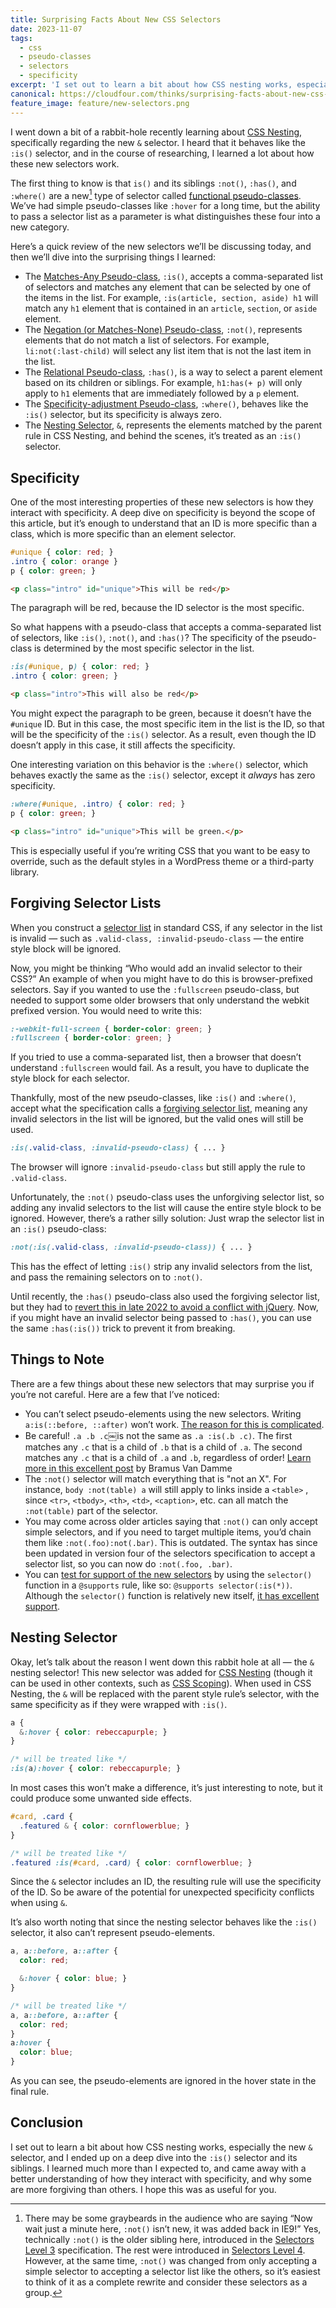 ```yaml
---
title: Surprising Facts About New CSS Selectors
date: 2023-11-07
tags:
  - css
  - pseudo-classes
  - selectors
  - specificity
excerpt: 'I set out to learn a bit about how CSS nesting works, especially the new & selector, and I ended up on a deep dive into the :is() selector and its siblings.'
canonical: https://cloudfour.com/thinks/surprising-facts-about-new-css-selectors/
feature_image: feature/new-selectors.png
---
```


I went down a bit of a rabbit-hole recently learning about [CSS Nesting](https://developer.mozilla.org/en-US/docs/Web/CSS/CSS_nesting), specifically regarding the new `&` selector. I heard that it behaves like the `:is()` selector, and in the course of researching, I learned a lot about how these new selectors work.

The first thing to know is that `is()` and its siblings `:not()`, `:has()`, and `:where()` are a new[^1] type of selector called [functional pseudo-classes](https://developer.mozilla.org/en-US/docs/Web/CSS/Pseudo-classes%23functional_pseudo-classes). We’ve had simple pseudo-classes like `:hover` for a long time, but the ability to pass a selector list as a parameter is what distinguishes these four into a new category.

[^1]: There may be some graybeards in the audience who are saying “Now wait just a minute here, `:not()` isn’t new, it was added back in IE9!” Yes, technically `:not()` is the older sibling here, introduced in the [Selectors Level 3](https://www.w3.org/TR/2018/REC-selectors-3-20181106/) specification. The rest were introduced in [Selectors Level 4](https://w3c.github.io/csswg-drafts/selectors/%23negation). However, at the same time, `:not()` was changed from only accepting a simple selector to accepting a selector list like the others, so it’s easiest to think of it as a complete rewrite and consider these selectors as a group.

Here’s a quick review of the new selectors we’ll be discussing today, and then we’ll dive into the surprising things I learned:

- The [Matches-Any Pseudo-class](https://developer.mozilla.org/en-US/docs/Web/CSS/:is), `:is()`, accepts a comma-separated list of selectors and matches any element that can be selected by one of the items in the list. For example, `:is(article, section, aside) h1` will match any `h1` element that is contained in an `article`, `section`, or `aside` element.
- The [Negation \(or Matches-None\) Pseudo-class](https://developer.mozilla.org/en-US/docs/Web/CSS/:not), `:not()`, represents elements that do not match a list of selectors. For example, `li:not(:last-child)` will select any list item that is not the last item in the list.
- The [Relational Pseudo-class](https://developer.mozilla.org/en-US/docs/Web/CSS/:has), `:has()`, is a way to select a parent element based on its children or siblings. For example, `h1:has(+ p)` will only apply to `h1` elements that are immediately followed by a `p` element.
- The [Specificity-adjustment Pseudo-class](https://developer.mozilla.org/en-US/docs/Web/CSS/:where), `:where()`, behaves like the `:is()` selector, but its specificity is always zero.
- The [Nesting Selector](https://developer.mozilla.org/en-US/docs/Web/CSS/Nesting_selector), `&`, represents the elements matched by the parent rule in CSS Nesting, and behind the scenes, it’s treated as an `:is()` selector.

## Specificity

One of the most interesting properties of these new selectors is how they interact with specificity. A deep dive on specificity is beyond the scope of this article, but it’s enough to understand that an ID is more specific than a class, which is more specific than an element selector.

<!-- prettier-ignore -->
```css
#unique { color: red; }
.intro { color: orange }
p { color: green; }
```

<!-- prettier-ignore -->
```html
<p class="intro" id="unique">This will be red</p>
```

The paragraph will be red, because the ID selector is the most specific.

So what happens with a pseudo-class that accepts a comma-separated list of selectors, like `:is()`, `:not()`, and `:has()`? The specificity of the pseudo-class is determined by the most specific selector in the list.

<!-- prettier-ignore -->
```css
:is(#unique, p) { color: red; }
.intro { color: green; }
```

<!-- prettier-ignore -->
```html
<p class="intro">This will also be red</p>
```

You might expect the paragraph to be green, because it doesn’t have the `#unique` ID. But in this case, the most specific item in the list is the ID, so that will be the specificity of the `:is()` selector. As a result, even though the ID doesn’t apply in this case, it still affects the specificity.

One interesting variation on this behavior is the `:where()` selector, which behaves exactly the same as the `:is()` selector, except it _always_ has zero specificity.

<!-- prettier-ignore -->
```css
:where(#unique, .intro) { color: red; }
p { color: green; }
```

<!-- prettier-ignore -->
```html
<p class="intro" id="unique">This will be green.</p>
```

This is especially useful if you’re writing CSS that you want to be easy to override, such as the default styles in a WordPress theme or a third-party library.

## Forgiving Selector Lists

When you construct a [selector list](https://developer.mozilla.org/en-US/docs/Web/CSS/Selector_list) in standard CSS, if any selector in the list is invalid — such as `.valid-class, :invalid-pseudo-class` — the entire style block will be ignored.

Now, you might be thinking “Who would add an invalid selector to their CSS?” An example of when you might have to do this is browser-prefixed selectors. Say if you wanted to use the `:fullscreen` pseudo-class, but needed to support some older browsers that only understand the webkit prefixed version. You would need to write this:

<!-- prettier-ignore -->
```css
:-webkit-full-screen { border-color: green; }
:fullscreen { border-color: green; }
```

If you tried to use a comma-separated list, then a browser that doesn’t understand `:fullscreen` would fail. As a result, you have to duplicate the style block for each selector.

Thankfully, most of the new pseudo-classes, like `:is()` and `:where()`, accept what the specification calls a [forgiving selector list](https://developer.mozilla.org/en-US/docs/Web/CSS/Selector_list#forgiving_selector_list), meaning any invalid selectors in the list will be ignored, but the valid ones will still be used.

<!-- prettier-ignore -->
```css
:is(.valid-class, :invalid-pseudo-class) { ... }
```

The browser will ignore `:invalid-pseudo-class` but still apply the rule to `.valid-class`.

Unfortunately, the `:not()` pseudo-class uses the unforgiving selector list, so adding any invalid selectors to the list will cause the entire style block to be ignored. However, there’s a rather silly solution: Just wrap the selector list in an `:is()` pseudo-class:

<!-- prettier-ignore -->
```css
:not(:is(.valid-class, :invalid-pseudo-class)) { ... }
```

This has the effect of letting `:is()` strip any invalid selectors from the list, and pass the remaining selectors on to `:not()`.

Until recently, the `:has()` pseudo-class also used the forgiving selector list, but they had to [revert this in late 2022 to avoid a conflict with jQuery](https://github.com/w3c/csswg-drafts/issues/7676#issuecomment-1341347244). Now, if you might have an invalid selector being passed to `:has()`, you can use the same `:has(:is())` trick to prevent it from breaking.

## Things to Note

There are a few things about these new selectors that may surprise you if you’re not careful. Here are a few that I’ve noticed:

- You can’t select pseudo-elements using the new selectors. Writing  `a:is(::before, ::after)` won’t work. [The reason for this is complicated](https://github.com/w3c/csswg-drafts/issues/2284#issuecomment-364580632).
- Be careful! `.a .b .c`￼is not the same as `.a :is(.b .c)`. The first matches any `.c` that is a child of `.b` that is a child of `.a`. The second matches any `.c` that is a child of `.a` and `.b`, regardless of order! [Learn more in this excellent post](https://www.bram.us/2023/01/17/using-is-in-complex-selectors-selects-more-than-you-might-initially-think/) by Bramus Van Damme
- The `:not()` selector will match everything that is "not an X". For instance, `body :not(table) a` will still apply to links inside a `<table>` , since `<tr>`, `<tbody>`, `<th>`, `<td>`, `<caption>`, etc. can all match the `:not(table)` part of the selector.
- You may come across older articles saying that `:not()` can only accept simple selectors, and if you need to target multiple items, you’d chain them like `:not(.foo):not(.bar)`. This is outdated. The syntax has since been updated in version four of the selectors specification to accept a selector list, so you can now do `:not(.foo, .bar)`.
- You can [test for support of the new selectors](https://polypane.app/blog/where-is-has-new-css-selectors-that-make-your-life-easier/#browser-support) by using the `selector()` function in a `@supports` rule, like so: `@supports selector(:is(*))`. Although the `selector()` function is relatively new itself, [it has excellent support](https://caniuse.com/mdn-css_at-rules_supports_selector).

## Nesting Selector

Okay, let’s talk about the reason I went down this rabbit hole at all — the `&` nesting selector! This new selector was added for [CSS Nesting](https://developer.mozilla.org/en-US/docs/Web/CSS/CSS_nesting) (though it can be used in other contexts, such as [CSS Scoping](https://developer.chrome.com/articles/at-scope/#the-difference-between-scope-and-inside-scope)). When used in CSS Nesting, the `&` will be replaced with the parent style rule’s selector, with the same specificity as if they were wrapped with `:is()`.

<!-- prettier-ignore -->
```css
a {
  &:hover { color: rebeccapurple; }
}

/* will be treated like */
:is(a):hover { color: rebeccapurple; }
```

In most cases this won’t make a difference, it’s just interesting to note, but it could produce some unwanted side effects.

<!-- prettier-ignore -->
```css
#card, .card {
  .featured & { color: cornflowerblue; }
}

/* will be treated like */
.featured :is(#card, .card) { color: cornflowerblue; }
```

Since the `&` selector includes an ID, the resulting rule will use the specificity of the ID. So be aware of the potential for unexpected specificity conflicts when using `&`.

It’s also worth noting that since the nesting selector behaves like the `:is()` selector, it also can’t represent pseudo-elements.

<!-- prettier-ignore -->
```css
a, a::before, a::after {
  color: red;

  &:hover { color: blue; }
}

/* will be treated like */
a, a::before, a::after {
  color: red;
}
a:hover {
  color: blue;
}
```

As you can see, the pseudo-elements are ignored in the hover state in the final rule.

## Conclusion

I set out to learn a bit about how CSS nesting works, especially the new `&` selector, and I ended up on a deep dive into the `:is()` selector and its siblings. I learned much more than I expected to, and came away with a better understanding of how they interact with specificity, and why some are more forgiving than others. I hope this was as useful for you.
